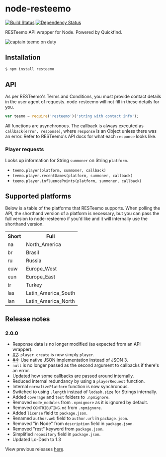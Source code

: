 # node-resteemo

[![Build Status](https://travis-ci.org/KenanY/node-resteemo.png)](https://travis-ci.org/KenanY/node-resteemo)
[![Dependency Status](https://gemnasium.com/KenanY/node-resteemo.png)](https://gemnasium.com/KenanY/node-resteemo)

RESTeemo API wrapper for Node. Powered by Quickfind.

![captain teemo on duty](https://a248.e.akamai.net/camo.github.com/32fb5a8ead7c5cdff5b8003b84b0a7189a05d67c/687474703a2f2f692e696d6775722e636f6d2f654964593746612e706e67)

## Installation

``` bash
$ npm install resteemo
```

## API

As per RESTeemo's Terms and Conditions, you must provide contact details in the
user agent of requests. node-resteemo will not fill in these details for you.

``` javascript
var teemo = require('resteemo')('string with contact info');
```

All functions are asynchronous. The callback is always executed as
`callback(error, response)`, where `response` is an Object unless there was an
error. Refer to RESTeemo's API docs for what each `response` looks like.

### Player requests

Looks up information for String `summoner` on String `platform`.

- `teemo.player(platform, summoner, callback)`
- `teemo.player.recentGames(platform, summoner, callback)`
- `teemo.player.influencePoints(platform, summoner, callback)`

## Supported platforms

Below is a table of the platforms that RESTeemo supports. When polling
the API, the shorthand version of a platform is necessary, but you can pass the
full version to node-resteemo if you'd like and it will internally use the
shorthand version.

<table>
  <tr>
    <th>Short</th>
    <th>Full</th>
  </tr>
  <tr>
    <td>na</td>
    <td>North_America</td>
  </tr>
  <tr>
    <td>br</td>
    <td>Brasil</td>
  </tr>
  <tr>
    <td>ru</td>
    <td>Russia</td>
  </tr>
  <tr>
    <td>euw</td>
    <td>Europe_West</td>
  </tr>
  <tr>
    <td>eun</td>
    <td>Europe_East</td>
  </tr>
  <tr>
    <td>tr</td>
    <td>Turkey</td>
  </tr>
  <tr>
    <td>las</td>
    <td>Latin_America_South</td>
  </tr>
  <tr>
    <td>lan</td>
    <td>Latin_America_North</td>
  </tr>
</table>

## Release notes

### 2.0.0

- Response data is no longer modified (as expected from an API wrapper).
- [#2](https://github.com/KenanY/node-resteemo/issues/2): `player.create` is now simply `player`.
- [#4](https://github.com/KenanY/node-resteemo/issues/4): Use native JSON implementation instead of JSON 3.
- `null` is no longer passed as the second argument to callbacks if there's an error.
- Updated how some callbacks are passed around internally.
- Reduced internal redundancy by using a `playerRequest` function.
- Internal `normalizePlatform` function is now synchronous.
- Switched to using `.length` instead of `lodash.size` for Strings internally.
- Added `coverage` and `test` folders to `.npmignore`.
- Removed `node_modules` from `.npmignore` as it is ignored by default.
- Removed `CONTRIBUTING.md` from `.npmignore`.
- Added `license` field to `package.json`.
- Renamed `author.web` field to `author.url` in `package.json`.
- Removed "in Node" from `description` field in `package.json`.
- Removed "rest" keyword from `package.json`.
- Simplified `repository` field in `package.json`.
- Updated Lo-Dash to 1.3

View previous releases [here](https://github.com/KenanY/node-resteemo/wiki/Changelog).